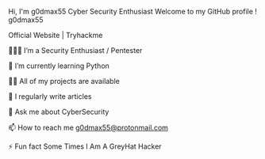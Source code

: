 Hi, I'm g0dmax55
Cyber Security Enthusiast
Welcome to my GitHub profile !
 g0dmax55

Official Website | Tryhackme



👨🏽‍💻 I’m a Security Enthusiast / Pentester

🌱 I’m currently learning Python

👨‍💻 All of my projects are available

📝 I regularly write articles

💬 Ask me about CyberSecurity

📫 How to reach me g0dmax55@protonmail.com

⚡ Fun fact Some Times I Am A GreyHat Hacker

